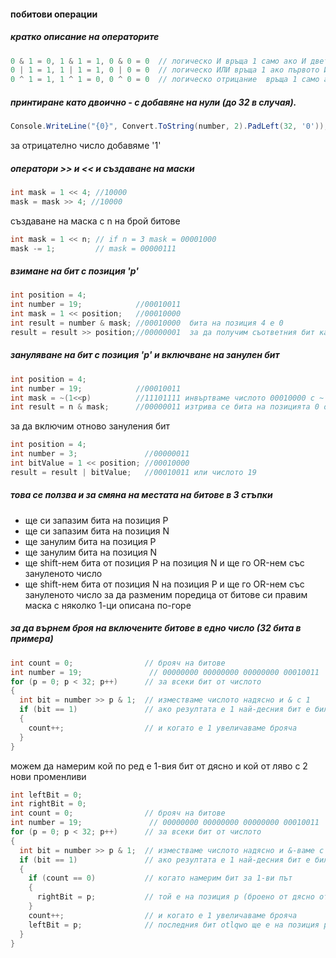 #### побитови операции
##### кратко описание на операторите
```C#
0 & 1 = 0, 1 & 1 = 1, 0 & 0 = 0  // логическо И връща 1 само ако И двете са 1
0 | 1 = 1, 1 | 1 = 1, 0 | 0 = 0  // логическо ИЛИ връща 1 ако първото ИЛИ второто е 1
0 ^ 1 = 1, 1 ^ 1 = 0, 0 ^ 0 = 0  // логическо отрицание  връща 1 само ако едното е 1 а другото 0
```

##### принтиране като двоично - с добавяне на нули (до 32 в случая).
```C#
Console.WriteLine("{0}", Convert.ToString(number, 2).PadLeft(32, '0'));
```
за отрицателно число добавяме '1'
##### оператори >> и << и създаване на маски
```C#
int mask = 1 << 4; //10000
mask = mask >> 4; //10000
```
създаване на маска с n на брой битове
```C#
int mask = 1 << n; // if n = 3 mask = 00001000
mask -= 1;         // mask = 00000111
```
##### взимане на бит с позиция 'p'
```C#
int position = 4;
int number = 19;            //00010011
int mask = 1 << position;   //00010000
int result = number & mask; //00010000  бита на позиция 4 е 0
result = result >> position;//00000001  за да получим съответния бит като резултат
```
##### зануляване на бит с позиция 'p' и включване на занулен бит
```C#
int position = 4;
int number = 19;            //00010011
int mask = ~(1<<p)          //11101111 инвъртваме числото 00010000 с ~
int result = n & mask;      //00000011 изтрива се бита на позицията 0 от mask, получихме числото 3
```
за да включим отново зануления бит
```C#
int position = 4;
int number = 3;               //00000011
int bitValue = 1 << position; //00010000
result = result | bitValue;   //00010011 или числото 19
```
##### това се ползва и за смяна на местата на битове в 3 стъпки
 - ще си запазим бита на позиция P
 - ще си запазим бита на позиция N
 - ще занулим бита на позиция P
 - ще занулим бита на позиция N
 - ще shift-нем бита от позиция P на позиция N и ще го OR-нем със зануленото число
 - ще shift-нем бита от позиция N на позиция P и ще го OR-нем със зануленото число
за да разменим поредица от битове си правим маска с няколко 1-ци описана по-горе

##### за да върнем броя на включените битове в едно число (32 бита в примера)
```C#
int count = 0;                // брояч на битове
int number = 19;               // 00000000 00000000 00000000 00010011
for (p = 0; p < 32; p++)      // за всеки бит от числото
{
  int bit = number >> p & 1;  // изместваме числото надясно и & с 1
  if (bit == 1)               // ако резултата е 1 най-десния бит е бил 1
  {
    count++;                  // и когато е 1 увеличаваме брояча
  }
}
```
можем да намерим кой по ред е 1-вия бит от дясно и кой от ляво с 2 нови променливи
```C#
int leftBit = 0;
int rightBit = 0;
int count = 0;                // брояч на битове
int number = 19;               // 00000000 00000000 00000000 00010011
for (p = 0; p < 32; p++)      // за всеки бит от числото
{
  int bit = number >> p & 1;  // изместваме числото надясно и &-ваме с 1
  if (bit == 1)               // ако резултата е 1 най-десния бит е бил 1
  {
    if (count == 0)           // когато намерим бит за 1-ви път 
    {
      rightBit = p;           // той е на позиция p (броено от дясно от 0)
    }
    count++;                  // и когато е 1 увеличаваме брояча
    leftBit = p;              // последния бит otlqwo ще е на позиция p (броено от дясно от 0)
  }
}
```




